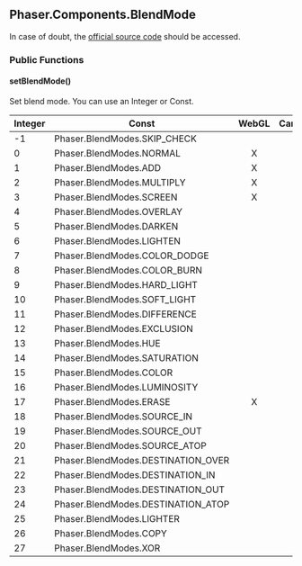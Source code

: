 ## Phaser.Components.BlendMode

In case of doubt, the [official source code](https://github.com/photonstorm/phaser) should be accessed.

### Public Functions

#### setBlendMode()
Set blend mode. You can use an Integer or Const.

| Integer | Const | WebGL | Canvas |
| -------|-------|:------:|:------:|
| -1 | Phaser.BlendModes.SKIP_CHECK |  | X |
| 0 | Phaser.BlendModes.NORMAL | X | X |
| 1 | Phaser.BlendModes.ADD | X | X |
| 2 | Phaser.BlendModes.MULTIPLY | X | X |
| 3 | Phaser.BlendModes.SCREEN | X | X |
| 4 | Phaser.BlendModes.OVERLAY |  | X |
| 5 | Phaser.BlendModes.DARKEN |  | X |
| 6 | Phaser.BlendModes.LIGHTEN |  | X |
| 7 | Phaser.BlendModes.COLOR_DODGE |  | X |
| 8 | Phaser.BlendModes.COLOR_BURN |  | X |
| 9 | Phaser.BlendModes.HARD_LIGHT |  | X |
| 10 | Phaser.BlendModes.SOFT_LIGHT |  | X |
| 11 | Phaser.BlendModes.DIFFERENCE |  | X |
| 12 | Phaser.BlendModes.EXCLUSION |  | X |
| 13 | Phaser.BlendModes.HUE |  | X |
| 14 | Phaser.BlendModes.SATURATION |  | X |
| 15 | Phaser.BlendModes.COLOR |  | X |
| 16 | Phaser.BlendModes.LUMINOSITY |  | X |
| 17 | Phaser.BlendModes.ERASE | X | X |
| 18 | Phaser.BlendModes.SOURCE_IN |  | X |
| 19 | Phaser.BlendModes.SOURCE_OUT |  | X |
| 20 | Phaser.BlendModes.SOURCE_ATOP |  | X |
| 21 | Phaser.BlendModes.DESTINATION_OVER |  | X |
| 22 | Phaser.BlendModes.DESTINATION_IN |  | X |
| 23 | Phaser.BlendModes.DESTINATION_OUT |  | X |
| 24 | Phaser.BlendModes.DESTINATION_ATOP |  | X |
| 25 | Phaser.BlendModes.LIGHTER |  | X |
| 26 | Phaser.BlendModes.COPY |  | X |
| 27 | Phaser.BlendModes.XOR |  | X |
